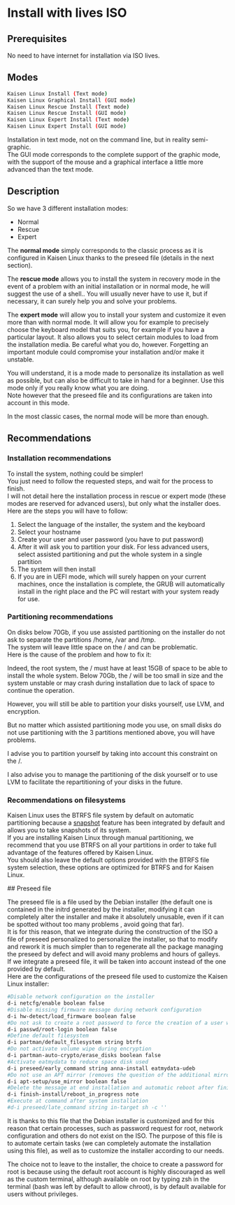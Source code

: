 # Install with lives ISO

## Prerequisites
No need to have internet for installation via ISO lives.

## Modes

```bash
Kaisen Linux Install (Text mode)
Kaisen Linux Graphical Install (GUI mode)
Kaisen Linux Rescue Install (Text mode)
Kaisen Linux Rescue Install (GUI mode)
Kaisen Linux Expert Install (Text mode)
Kaisen Linux Expert Install (GUI mode)
```

Installation in text mode, not on the command line, but in reality semi-graphic.  
The GUI mode corresponds to the complete support of the graphic mode, with the support of the mouse and a graphical interface a little more advanced than the text mode.

## Description

So we have 3 different installation modes:  
- Normal
- Rescue
- Expert

The **normal mode** simply corresponds to the classic process as it is configured in Kaisen Linux thanks to the preseed file (details in the next section).  

The **rescue mode** allows you to install the system in recovery mode in the event of a problem with an initial installation or in normal mode, he will suggest the use of a shell.. You will usually never have to use it, but if necessary, it can surely help you and solve your problems.  

The **expert mode** will allow you to install your system and customize it even more than with normal mode. It will allow you for example to precisely choose the keyboard model that suits you, for example if you have a particular layout. It also allows you to select certain modules to load from the installation media. Be careful what you do, however. Forgetting an important module could compromise your installation and/or make it unstable.  

You will understand, it is a mode made to personalize its installation as well as possible, but can also be difficult to take in hand for a beginner. Use this mode only if you really know what you are doing.  
Note however that the preseed file and its configurations are taken into account in this mode.  

In the most classic cases, the normal mode will be more than enough.

## Recommendations

### Installation recommendations

To install the system, nothing could be simpler!  
You just need to follow the requested steps, and wait for the process to finish.  
I will not detail here the installation process in rescue or expert mode (these modes are reserved for advanced users), but only what the installer does.  
Here are the steps you will have to follow:  
1. Select the language of the installer, the system and the keyboard
2. Select your hostname
3. Create your user and user password (you have to put password)
4. After it will ask you to partition your disk. For less advanced users, select assisted partitioning and put the whole system in a single partition
5. The system will then install
6. If you are in UEFI mode, which will surely happen on your current machines, once the installation is complete, the GRUB will automatically install in the right place and the PC will restart with your system ready for use.

### Partitioning recommendations

On disks below 70Gb, if you use assisted partitioning on the installer do not ask to separate the partitions /home, /var and /tmp.  
The system will leave little space on the / and can be problematic.  
Here is the cause of the problem and how to fix it:  

Indeed, the root system, the / must have at least 15GB of space to be able to install the whole system. Below 70Gb, the / will be too small in size and the system unstable or may crash during installation due to lack of space to continue the operation.  

However, you will still be able to partition your disks yourself, use LVM, and encryption.  

But no matter which assisted partitioning mode you use, on small disks do not use partitioning with the 3 partitions mentioned above, you will have problems.  

I advise you to partition yourself by taking into account this constraint on the /.  

I also advise you to manage the partitioning of the disk yourself or to use LVM to facilitate the repartitioning of your disks in the future.

### Recommendations on filesystems
Kaisen Linux uses the BTRFS file system by default on automatic partitioning because a [snapshot](advanced-btrfs-utilisation.html) feature has been integrated by default and allows you to take snapshots of its system.  
If you are installing Kaisen Linux through manual partitioning, we recommend that you use BTRFS on all your partitions in order to take full advantage of the features offered by Kaisen Linux.  
You should also leave the default options provided with the BTRFS file system selection, these options are optimized for BTRFS and for Kaisen Linux.

## Preseed file

The preseed file is a file used by the Debian installer (the default one is contained in the initrd generated by the installer, modifying it can completely alter the installer and make it absolutely unusable, even if it can be spotted without too many problems , avoid going that far).  
It is for this reason, that we integrate during the construction of the ISO a file of preseed personalized to personalize the installer, so that to modify and rework it is much simpler than to regenerate all the package managing the preseed by defect and will avoid many problems and hours of galleys.  
If we integrate a preseed file, it will be taken into account instead of the one provided by default.  
Here are the configurations of the preseed file used to customize the Kaisen Linux installer:

```bash
#Disable network configuration on the installer
d-i netcfg/enable boolean false
#Disable missing firmware message during network configuration
d-i hw-detect/load_firmware boolean false
#Do not ask to create a root password to force the creation of a user with reduced privileges
d-i passwd/root-login boolean false
#Define default filesystem
d-i partman/default_filesystem string btrfs
#Do not activate volume wipe during encryption
d-i partman-auto-crypto/erase_disks boolean false
#Activate eatmydata to reduce space disk used
d-i preseed/early_command string anna-install eatmydata-udeb
#Do not use an APT mirror (removes the question of the additional mirror for APT, useless here since everything is already in ISO)
d-i apt-setup/use_mirror boolean false
#Delete the message at end installation and automatic reboot after finish install
d-i finish-install/reboot_in_progress note
#Execute at command after system installation
#d-i preseed/late_command string in-target sh -c ''
```  

It is thanks to this file that the Debian installer is customized and for this reason that certain processes, such as password request for root, network configuration and others do not exist on the ISO. The purpose of this file is to automate certain tasks (we can completely automate the installation using this file), as well as to customize the installer according to our needs.  

The choice not to leave to the installer, the choice to create a password for root is because using the default root account is highly discouraged as well as the custom terminal, although available on root by typing zsh in the terminal (bash was left by default to allow chroot), is by default available for users without privileges.
